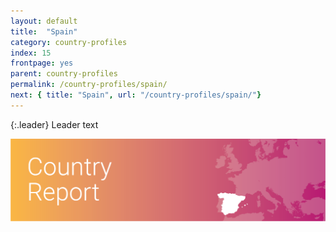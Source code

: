 ```yaml
---
layout: default
title:  "Spain"
category: country-profiles
index: 15
frontpage: yes
parent: country-profiles
permalink: /country-profiles/spain/
next: { title: "Spain", url: "/country-profiles/spain/"}
---
```


{:.leader}
Leader text

![An image of Spain outlined on a map](/assets/images/country_maps/16-Spain.png)
